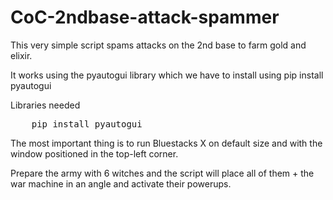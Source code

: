 # CoC-2ndbase-attack-spammer
This very simple script spams attacks on the 2nd base to farm gold and elixir.

It works using the pyautogui library which we have to install using pip install pyautogui

Libraries needed
<pre>
    pip install pyautogui
</pre>

The most important thing is to run Bluestacks X on default size and with the window positioned in the top-left corner.

Prepare the army with 6 witches and the script will place all of them + the war machine in an angle and activate their powerups.
